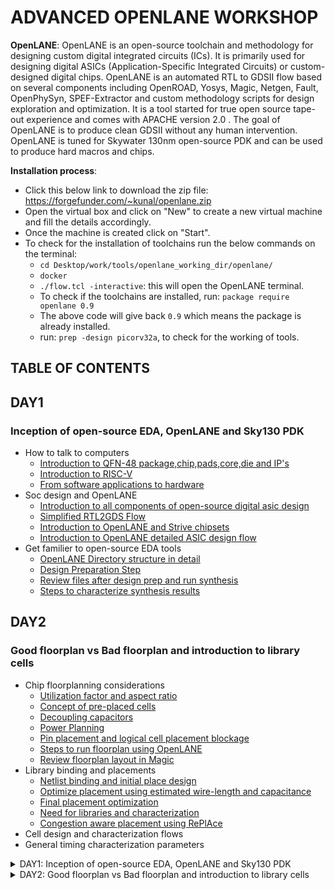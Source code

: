 # ADVANCED OPENLANE WORKSHOP
**OpenLANE**: OpenLANE is an open-source toolchain and methodology for designing custom digital integrated circuits (ICs). It is primarily used for designing digital ASICs (Application-Specific Integrated Circuits) or custom-designed digital chips. OpenLANE is an automated RTL to GDSII flow based on several components including OpenROAD, Yosys, Magic, Netgen, Fault, OpenPhySyn, SPEF-Extractor and custom methodology scripts for design exploration and optimization. It is a tool started for true open source tape-out experience and comes with APACHE version 2.0 . The goal of OpenLANE is to produce clean GDSII without any human intervention. OpenLANE is tuned for Skywater 130nm open-source PDK and can be used to produce hard macros and chips.
    
**Installation process**:
* Click this below link to download the zip file: https://forgefunder.com/~kunal/openlane.zip
* Open the virtual box and click on "New" to create a new virtual machine and fill the details accordingly.
* Once the machine is created click on "Start".
* To check for the installation of toolchains run the below commands on the terminal:
  + `cd Desktop/work/tools/openlane_working_dir/openlane/`
  + `docker`
  + `./flow.tcl -interactive`: this will open the OpenLANE terminal.
  + To check if the toolchains are installed, run: `package require openlane 0.9`
  + The above code will give back `0.9` which means the package is already installed.
  + run: `prep -design picorv32a`, to check for the working of tools.
## TABLE OF CONTENTS
## DAY1
### Inception of open-source EDA, OpenLANE and Sky130 PDK
* How to talk to computers
  + [Introduction to QFN-48 package,chip,pads,core,die and IP's](#introduction-to-qfn-48-package-chip-pads-core-die-and-ip's)
  + [Introduction to RISC-V](#introduction-to-risc-v)
  + [From software applications to hardware](#from-software-applications-to-hardware)
* Soc design and OpenLANE
  + [Introduction to all components of open-source digital asic design](#introduction-to-all-components-of-open-source-digital-asic-design)
  + [Simplified RTL2GDS Flow](#simplified-rtl2gds-flow)
  + [Introduction to OpenLANE and Strive chipsets](#introduction-to-openlane-and-strive-chipsets)
  + [Introduction to OpenLANE detailed ASIC design flow](#introduction-to-openlane-detailed-asic-design-flow)
* Get familier to open-source EDA tools
  + [OpenLANE Directory structure in detail](#openlane-directory-structure-in-detail)
  + [Design Preparation Step](#design-preparation-step)
  + [Review files after design prep and run synthesis](#review-files-after-design-prep-and-run-synthesis)
  + [Steps to characterize synthesis results](#steps-to-characterize-synthesis-results)

## DAY2
### Good floorplan vs Bad floorplan and introduction to library cells
* Chip floorplanning considerations
  + [Utilization factor and aspect ratio](#utilization-factor-and-aspect-ratio)
  + [Concept of pre-placed cells](#concept-of-pre-placed-cells)
  + [Decoupling capacitors](#de-coupling-capacitors)
  + [Power Planning](#power-planning)
  + [Pin placement and logical cell placement blockage](#pin-placement-and-logical-cell-placement-blockage)
  + [Steps to run floorplan using OpenLANE](#steps-to-run-floorplan-using-openlane)
  + [Review floorplan layout in Magic](#review-floorplan-layout-in-magic)
* Library binding and placements
  + [Netlist binding and initial place design](#netlist-binding-and-initial-place-design)
  + [Optimize placement using estimated wire-length and capacitance](#optimize-placement-using-estimated-wire-length-and-capacitance)
  + [Final placement optimization](#final-placement-optimization)
  + [Need for libraries and characterization](#need-for-libraries-and-characterization)
  + [Congestion aware placement using RePlAce](#congestion-aware-placement-using-replace)
* Cell design and characterization flows
* General timing characterization parameters
<details>
  <summary>DAY1: Inception of open-source EDA, OpenLANE and Sky130 PDK</summary>

## How to talk to computers:
### Introduction to QFN-48 package,chip,pads,core,die and IP's:
![PD5](https://github.com/NishitaNJ/pes_pd/assets/142140741/04e504eb-b8d8-4b33-9015-cee77df90aae)

* **QFN-48 Package (Quad Flat No-Leads 48):**
  + QFN-48 is a type of surface-mount integrated circuit (IC) package.
  + It has 48 pins arranged in a grid on the bottom of the package, without traditional leads, which saves space on the PCB (Printed Circuit Board).
  + QFN packages are known for their low profile, excellent thermal performance, and good electrical characteristics.

![PD3](https://github.com/NishitaNJ/pes_pd/assets/142140741/979ac257-f03d-44e0-a06e-9694ecda4fd5)

* **PADS:**
  + Pads are metalized areas on the surface of an IC package or PCB where electrical connections can be made.
  + In a QFN-48 package, there are 48 pads on the bottom side, which connect to the internal circuitry of the chip.
* **Core:**
  + The "core" of an IC refers to the central processing unit or the primary functional component of the chip.
  + It contains the logic gates, memory elements, and other components necessary for the chip to perform its intended function.
* **Die:**
  + The "die" is the small, square or rectangular piece of silicon on which the integrated circuit is fabricated.
  + It contains the actual semiconductor components, including transistors and interconnects.
  + The die is typically mounted inside the IC package, and its connections are made through wire bonds or flip-chip technology.
  
![PD4](https://github.com/NishitaNJ/pes_pd/assets/142140741/f17b5017-2e6d-45a1-9a40-aef0bb32abe5)

* **Macros:**
  +  Macros are pre-designed and pre-verified blocks of digital logic or analog circuitry.
  +  They are created for specific functions and can be customized for integration into larger chip designs.
* **Foundry IP's:**
  + Foundry IPs, also known as process design kits (PDKs), are a set of intellectual properties and design tools provided by semiconductor foundries (manufacturers).
  + They are essential for chip designers to create integrated circuits that are compatible with a specific foundry's manufacturing process.
  + Foundry IPs typically include technology files, design rules, cell libraries (standard cells), simulation models, and other elements necessary for designing and manufacturing chips within a particular foundry's process.

### Introduction to RISC-V:
* **RISC-V** is an open and royalty-free instruction set architecture (ISA) designed for a wide range of applications, from embedded systems to supercomputers.
* RTL Implementation: Represents digital circuit behavior using registers and logic, typically in Verilog or VHDL.
* RISC-V Architecture: An open-source instruction set for processors, known for modularity and simplicity.
* Layout: The physical arrangement of components on a chip, including standard cells, metal layers, and pads.
* Flow:
  + RTL Design & Verification: Create and test RTL code.
  + Synthesis: Convert RTL to gate-level netlist.
  + Place & Route (P&R): Arrange and connect components.
  + Layout Verification: Check layout meets design rules.
  + Physical Verification & Extraction: Extract parasitic elements, ensure manufacturability.
  + Tape-Out: Generate final files for fabrication.

### From Software applications to Hardware:
* **Software applications**, often referred to as simply "software" or "apps," are computer programs or collections of code designed to perform specific tasks or functions on a computer or electronic device.
* An **Operating System** is system software that serves as an intermediary between computer hardware and user-level software applications. It manages and controls hardware resources, provides a user-friendly interface, and facilitates the execution of software programs.
* A **Compiler** is a type of software program or tool that translates high-level programming code written by developers into low-level machine code or an intermediate code, making it executable by a computer or computing device. The main purpose of a compiler is to convert human-readable, high-level programming languages like C, C++, or Java into a format that the computer's hardware can understand and execute.
* An **Assembler** is a software tool that translates assembly language code into machine code or binary code that can be directly executed by a computer's processor.
* **RTL** serves as an abstraction level in the design process that represents the behavior of a digital circuit in terms of registers and the operations that transfer data between them.
* **Hardware** refers to the physical components of a computer system or any electronic device. It encompasses all the tangible parts that make up a computing or electronic device and enable it to perform various tasks.

## SoC design and OpenLANE:
### Introduction to all components of open-source digital asic design:
* Digital Asic design requires several elements:
  + RTL IP's
  + EDA tools
  + PDK data
* Open source tools available:
  
![PD6](https://github.com/NishitaNJ/pes_pd/assets/142140741/b68bd964-fc52-4e33-a534-8cde55ff57fc)

  + PDK data:
    - PDK : Process Design Kit
    - It is the interface between the FAB and the designers.
    - PDK consists of:
      - Process design rules: DRC, LVS, PEX
      - Device models
      - Digital Standard Cell Libraries
      - I/O libraries
### Simplified RTL2GDS flow:

![PD7](https://github.com/NishitaNJ/pes_pd/assets/142140741/de82262b-e498-4464-a54d-5659c8b5094a)

**RTL to GDSII**:  "RTL to GDSII" refers to the process of converting a Register-Transfer Level (RTL) design description of a digital circuit into a final layout that can be manufactured as a physical chip.
* RTL is a high-level abstraction of a digital circuit's functionality. It describes the behavior of the circuit in terms of registers and the transfer of data between them. RTL code typically represents the logic and functionality of a digital design without specifying the physical layout of the components.
* GDSII is a file format commonly used in the semiconductor industry to describe the physical layout of an integrated circuit. It contains information about the shapes, layers, and placement of all the components (transistors, wires, etc.) on a silicon wafer. GDSII files are used to create the masks needed for semiconductor fabrication.
* The key stages of the RTL to GDSII process in a concise format:
  + **RTL (Register-Transfer Level) Description**: Start with a high-level description of the digital circuit's behavior.
  + **Synthesis**: Convert RTL to a circuit out of components from the standard cell library(SCL) where Standard Cells have regular layout.
  + **Floorplanning**: Define the initial block placement and chip layout.
  + **Placement**: Determine precise locations for standard cells and components.
    - Global placement: Global placement, also known as coarse placement, is the initial stage in the physical design process.  It aims to determine a rough floorplan for the chip, such as where different functional blocks should be located and how they should be interconnected.
    - Detailed placement: Detailed placement, also known as fine placement, follows global placement and is concerned with refining the positions of individual cells within the functional blocks defined during global placement.
  + **Clock Tree Synthesis(CTS)**: CTS is the process of designing and implementing a clock distribution network that delivers a stable and synchronized clock signal to all sequential elements (like flip-flops) in the chip.
  + **Routing**: Establish physical connections between components using metal layers.
  + **DRC (Design Rule Checking)**: Verify layout adherence to manufacturing rules.
  + **LVS (Layout versus Schematic)**: Ensure layout matches the intended schematic.
  + **GDSII Generation**: Create a GDSII file for manufacturing masks.
  + **Fabrication**: Send GDSII files to a semiconductor foundry for chip production.

### Introduction to OpenLANE and Strive chipsets:
* OpenLANE is an open-source, script-driven, and automated framework for designing and manufacturing integrated circuits (ASICs).
* Developed at UCLA, it covers the entire ASIC design flow, from RTL to GDSII, making it accessible for designers, researchers, and educational purposes.
* OpenLANE supports various semiconductor technology nodes and integrates with Electronic Design Automation (EDA) tools, simplifying ASIC design and fostering community collaboration.
* striVe SoC Family:

![PD Strive](https://github.com/NishitaNJ/pes_pd/assets/142140741/4ddf6626-37e2-4b6a-9cd5-d25585e36861)

### Introduction to OpenLANE detailed Asic design flow:

**OpenLANE Asic flow:**
![PD asic flow](https://github.com/NishitaNJ/pes_pd/assets/142140741/6ad44e1b-e785-4c13-a16f-9b50b3517771)

* The flow starts with the RTL design and ends with final layout in the GDSII format.
* OpenLANE flow consists of several stages. By default, all flow steps are run in sequence. OpenLANE can also be run interactively as shown here.
* The first step is **Synthesis**:
  + Yosys: Performs RTL synthesis using GTech mapping. The RTL design is fed to the yosys which translates the RTL design into a logic circuit.
  + abc: Performs technology mappin to standard cells described in the PDK. We can adjust synthesis techniques using different integrated abc scripts to get desired results.
  + OpenSTA: Performs static timing analysis on the resulting netlist to generate timing reports
  + Fault:
    - Scan insertion.
    - Automatic Test Pattern Generation (ATPG).
    - Test patterns compaction.
    - Fault coverage.
    - Fault simulation. 
  + Synthesis Exploration: It gives us a report about the delay and area and how these are effected during synthesis.
* Design Exploration:
  + It provides us a report on design configurations.
  + It is also used for regression testing(CI).
* Physical Implementation: Also called as automated PnR(Place and Route). All of these are done by OpenROAD app.
  + Floorplan/Power Planning.
  + End Decoupling capacitors.
  + Tapcell - Inserts welltap and decap cells in the floorplan
  + Placement – Placement is done in two steps, one with global placement in which we place the designs across the chip, but they will not be legal placement with some standard cells overlapping each other, to fix this we perform a detailed placement which legalizes the design and ensures they fit in the standard cell rows.
  + Post placement optimization.
  + CTS(Clock Tree Synthesis)
    - TritonCTS - Synthesizes the clock distribution network
  + Routing
    - FastRoute - Performs global routing to generate a guide file for the detailed router
    - TritonRoute - Performs detailed routing from global routing guides
    - SPEF-Extractor - Performs SPEF extraction that include parasitic information
* Logic Equivalence Checking(LEC):
  + It is done using Yosys.
  + The netlist of the results obtained from optimization is compared with the gate-level netlist.
* Detailed Routing: Deals with antenna rules voilations.
* Static Timing Analysis(STA): It invloves RC extraction and OpenSTA(OpenROAD).
* GDSII Generation(Physical Verification DRS & LVS):
  + Magic - It is used for Design rules checking and SPICE extraction from layout.
  + Magic - Performs DRC Checks & Antenna Checks
  + Netgen - Performs LVS Checks.

## Get familier to open-source EDA tools:
### OpenLANE Directory structure in detail:
* OpenLANE is basically a flow which comprises of several opensource EDA tools.
* For this workshop we are using skywater 130nm pdk.
  + `skywater-pdk`: This files contains all the files related to pdks.
  + `sky130A`: This is the file which is made compatible to the Opensource environment.
  + Here we are using `sky130_fd_sc_hd` pdk variant.
    - sky130: Process name, sky130nm.
    - fd: abrreviated name for skywater foundry.
    - sc: standard cell.
    - hd: hign density, variant of pdk.
    
    ![Screenshot from 2023-09-12 20-40-17](https://github.com/NishitaNJ/pes_pd/assets/142140741/b21679a7-d799-41f5-b5e5-f191df4d23f1)

### Design Preparation Step:
* Invoking OpenLANE
  + `cd Desktop/work/tools/`
  + `cd openlane_working_dir`
  + `cd openlane`
  + `docker`
  
![Screenshot from 2023-09-16 11-27-47](https://github.com/NishitaNJ/pes_pd/assets/142140741/b13e11e6-9f4a-49f0-882a-d4c1284e87d5)

* picorv32a file:
  
![Screenshot from 2023-09-16 11-35-13](https://github.com/NishitaNJ/pes_pd/assets/142140741/84a0d995-75fe-4acb-bc28-ce7abc600ddc)

* Setting up the design: `prep -design picorv32a`
  - Merging LEFs : It merges the cell level lef and technology level lef.
  
  ![Screenshot from 2023-09-16 11-41-07](https://github.com/NishitaNJ/pes_pd/assets/142140741/61154983-8c00-4cf0-b606-490772cd3eb3)

### Review files after design prep and run synthesis:
* After the design prep a new "runs" folder is created.
  
  ![Screenshot from 2023-09-16 11-49-04](https://github.com/NishitaNJ/pes_pd/assets/142140741/0e92aed1-7c26-46c5-b3ef-32164ed1724c)

* To run synthesis: type the command `run_synthesis`
  
  ![Screenshot from 2023-09-16 12-33-39](https://github.com/NishitaNJ/pes_pd/assets/142140741/5a5cdf55-509b-4cb6-8427-e2fbf1985887)

### Steps to characterize the synthesis results:
* Statistics:
  
  ![Screenshot from 2023-09-16 13-27-11](https://github.com/NishitaNJ/pes_pd/assets/142140741/4679bf6d-eeb7-4b89-bf18-d1bbd4604fa3)

* Calculating the flop ratio:
  - Flop ratio = 1613/14876 = 0.108
  - 10.8% of the cells in our design are flip flops.
* Netlist is generated in the runs folder:

![Screenshot from 2023-09-16 13-38-36](https://github.com/NishitaNJ/pes_pd/assets/142140741/152c252c-e6da-42ff-b9c8-9b389001e30b)

</details>

<details>
    <summary>DAY2: Good floorplan vs Bad floorplan and introduction to library cells</summary>

## Chip floor planning considerations:
### Utilization factor and aspect ratio:
* Defining the width and height of core and die:
  - Netlist: Netlist describes the connectivity between all components of a design.
  - **Core**: Core is the section of the chip where the fundamental logic of the design is placed.
  - **Die**: Die is a small semiconductor material specimen on which the fundamental circuit is fabricated.
  - Utilization factor:
  
    ![utifact](https://github.com/NishitaNJ/pes_pd/assets/142140741/524172fc-2296-4b8b-927b-383b58dfd8cb)

  - Aspect Ratio:
  
    ![aspectratio](https://github.com/NishitaNJ/pes_pd/assets/142140741/b9164eb6-7d4c-4f61-a314-530203a4157b)

### Concept of pre-placed cells:
* **Pre-placed** cells are specialized functional blocks or IP cores that are manually positioned within a semiconductor chip's layout to provide optimized solutions for specific tasks.

### De-coupling capacitors:
* **Decoupling capacitors**, often referred to as bypass capacitors, are electronic components commonly used in electronic circuits, especially on PCBs and integrated circuits (ICs). Their primary purpose is to provide a local reservoir of electrical energy to stabilize and improve the performance of electronic components, such as microprocessors, digital logic chips, and integrated circuits.

### Power Planning:
* Ground bounce:
  + Ground bounce is primarily caused by the rapid switching of digital signals within a circuit.
  + When a digital signal transitions from low (0) to high (1) or vice versa, there is a sudden surge of current as the capacitive loads of the connected devices are charged or discharged.
  + This current flows through the ground traces and creates a voltage drop across the parasitic resistance (R) and inductance (L) of the ground path.
* Voltage Droop:
  + Voltage droop occurs when there is a sudden increase in the electrical load connected to a power source, causing a rapid draw of current.
  + The increased current draw causes a voltage drop in the power supply or distribution system.
  + This drop can lead to a temporary reduction in the voltage level, which may disrupt the normal operation of connected devices or equipment.
* **Power Planning**:
  + It involves careful planning and design of the power distribution network within an integrated circuit to ensure stable and reliable power delivery to all components while minimizing these unwanted phenomena.
  + Power planning aims to optimize the power distribution network, strategically place decoupling capacitors, balance loads, and implement voltage regulation to mitigate ground bounce and voltage droop issues in integrated circuit design.

### Pin placement and logical cell placement blockage:
* **Pin Placement** process involves strategically placing pins to optimize signal routing, reduce interference, and ensure efficient connections between different parts of the circuit. Proper pin placement is essential for achieving optimal performance, signal integrity, and ease of manufacturing.
* **Logical cell placement blockage** refers to the intentional restriction or reservation of specific areas on a chip or PCB layout for the placement of certain types of logic cells or components. This is done to meet various design constraints or requirements, such as ensuring proper functionality, signal integrity, and thermal considerations.

### Steps to run floorplan using OpenLANE:
* To implement floorplanning: `run_floorplan`

### Review floorplan layout in Magic:
* To open the floorplan:
* To the align the layout press 's' and 'v'
* Zoomed in view:
* We can check the details of the ports as follows:
    + Hover over a port with your crosshair and press 's' on your keyboard
    + Now open the tkcon command window and type `what`.
    + This will show you the details of the selected port.
* Standard cells:
  
</details>
